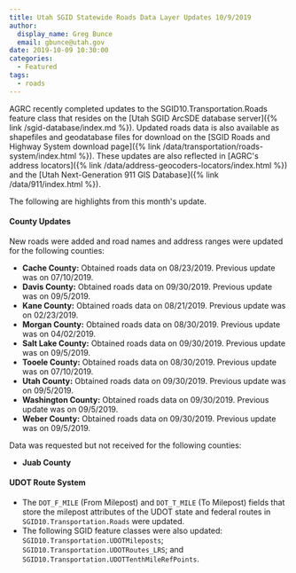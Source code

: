 ```yaml
---
title: Utah SGID Statewide Roads Data Layer Updates 10/9/2019
author:
  display_name: Greg Bunce
  email: gbunce@utah.gov
date: 2019-10-09 10:30:00
categories:
  - Featured
tags:
  - roads
---
```


AGRC recently completed updates to the SGID10.Transportation.Roads feature class that resides on the [Utah SGID ArcSDE database server]({% link /sgid-database/index.md %}). Updated roads data is also available as shapefiles and geodatabase files for download on the [SGID Roads and Highway System download page]({% link /data/transportation/roads-system/index.html %}). These updates are also reflected in [AGRC's address locators]({% link /data/address-geocoders-locators/index.html %}) and the [Utah Next-Generation 911 GIS Database]({% link /data/911/index.html %}).

The following are highlights from this month's update.

#### County Updates

New roads were added and road names and address ranges were updated for the following counties:

- **Cache County:** Obtained roads data on 08/23/2019. Previous update was on 07/10/2019.
- **Davis County:** Obtained roads data on 09/30/2019. Previous update was on 09/5/2019.
- **Kane County:** Obtained roads data on 08/21/2019. Previous update was on 02/23/2019.
- **Morgan County:** Obtained roads data on 08/30/2019. Previous update was on 04/02/2019.
- **Salt Lake County:** Obtained roads data on 09/30/2019. Previous update was on 09/5/2019.
- **Tooele County:** Obtained roads data on 08/30/2019. Previous update was on 07/10/2019.
- **Utah County:** Obtained roads data on 09/30/2019. Previous update was on 09/5/2019.
- **Washington County:** Obtained roads data on 09/30/2019. Previous update was on 09/5/2019.
- **Weber County:** Obtained roads data on 09/30/2019. Previous update was on 09/5/2019.

Data was requested but not received for the following counties:

- **Juab County**

#### UDOT Route System

- The `DOT_F_MILE` (From Milepost) and `DOT_T_MILE` (To Milepost) fields that store the milepost attributes of the UDOT state and federal routes in `SGID10.Transportation.Roads` were updated.
- The following SGID feature classes were also updated: `SGID10.Transportation.UDOTMileposts`; `SGID10.Transportation.UDOTRoutes_LRS`; and `SGID10.Transportation.UDOTTenthMileRefPoints`.
